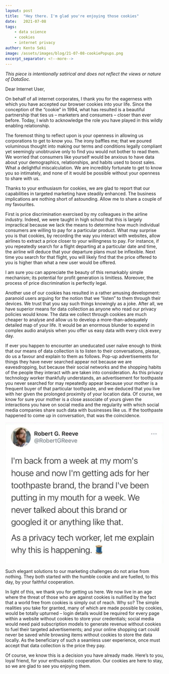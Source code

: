 ```yaml
---
layout: post
title:  "Hey there. I'm glad you're enjoying those cookies"
date:   2021-07-08
tags: 
    - data science
    - cookies
    - internet privacy
author: Kento Seki
image: /assets/images/blog/21-07-08-cookiePopups.png
excerpt_separator: <!--more-->
---
```


*This piece is intentionally satirical and does not reflect the views or nature of DataSoc.*

Dear Internet User,

On behalf of all internet corporates, I thank you for the eagerness with which you have accepted our browser cookies into your life. Since the conception of the “cookie” in 1994, what has resulted is a beautiful partnership that ties us – marketers and consumers – closer than ever before. Today, I wish to acknowledge the role you have played in this wildly enabling relationship.

<!--more-->

The foremost thing to reflect upon is your openness in allowing us corporations to get to know you. The irony baffles me; that we poured voluminous thought into making our terms and conditions legally compliant yet seemingly unobtrusive only to find you would not bother to read them. We worried that consumers like yourself would be anxious to have data about your demographics, relationships, and habits used to boost sales. What a delightful miscalculation. We are incredibly fortunate to get to know you so intimately, and none of it would be possible without your openness to share with us. 

Thanks to your enthusiasm for cookies, we are glad to report that our capabilities in targeted marketing have steadily enhanced. The business implications are nothing short of astounding. Allow me to share a couple of my favourites.

First is price discrimination exercised by my colleagues in the airline industry. Indeed, we were taught in high school that this is largely impractical because we lack the means to determine how much individual consumers are willing to pay for a particular product. What may surprise you is that cookies, by recording the way you interact with websites, allow airlines to extract a price closer to your willingness to pay. For instance, if you repeatedly search for a flight departing at a particular date and time, the airline will deduce that your departure plans must be inflexible. Next time you search for that flight, you will likely find that the price offered to you is higher than what a new user would be offered.

I am sure you can appreciate the beauty of this remarkably simple mechanism; its potential for profit generation is limitless. Moreover, the process of price discrimination is perfectly legal.

Another use of our cookies has resulted in a rather amusing development: paranoid users arguing for the notion that we “listen” to them through their devices. We trust that you say such things knowingly as a joke. After all, we have superior means for data collection as anyone who read our privacy policies would know. The data we collect through cookies are much cheaper to analyse and allow us to develop a more-than-adequately detailed map of your life. It would be an enormous blunder to expend in complex audio analysis when you offer us easy data with every click every day.

If ever you happen to encounter an uneducated user naïve enough to think that our means of data collection is to listen to their conversations, please, do us a favour and explain to them as follows. Pop-up advertisements for things they have never searched appear not because we are eavesdropping, but because their social networks and the shopping habits of the people they interact with are taken into consideration. As this privacy technology worker thankfully understands, an advertisement for toothpaste you never searched for may repeatedly appear because your mother is a frequent buyer of that particular toothpaste, and we deduced that you live with her given the prolonged proximity of your location data. Of course, we know for sure your mother is a close associate of yours given the interactions you have on social media and the regularity with which social media companies share such data with businesses like us. If the toothpaste happened to come up in conversation, that was the coincidence.
<div class = "columns is-centered">
<a href = "https://www.instagram.com/p/CPhRFBjBX17/?utm_source=ig_embed&ig_rid=66566736-cb7c-4b66-8e5d-ca1404ae120e"><img src = "/assets/images/blog/21-07-08-instagram.png" width = "500"></a>
</div>

Such elegant solutions to our marketing challenges do not arise from nothing. They both started with the humble cookie and are fuelled, to this day, by your faithful cooperation.

In light of this, we thank you for getting us here. We now live in an age where the threat of those who are against cookies is nullified by the fact that a world free from cookies is simply out of reach. Why so? The simple realities you take for granted, many of which are made possible by cookies, would be totally upturned – login details would be required for every page within a website without cookies to store your credentials; social media would need paid subscription models to generate revenue without cookies to fuel their targeted advertisements; and your online shopping cart could never be saved while browsing items without cookies to store the data locally. As the beneficiary of such a seamless user experience, once must accept that data collection is the price they pay.

Of course, we know this is a decision you have already made. Here’s to you, loyal friend, for your enthusiastic cooperation. Our cookies are here to stay, so we are glad to see you enjoying them.
